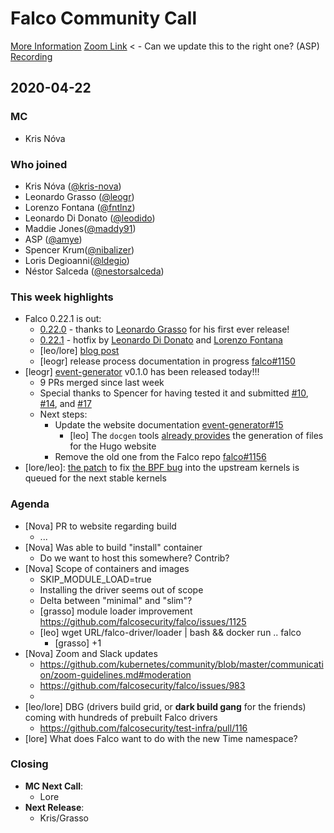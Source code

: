 # Falco Community Call

[More Information](https://github.com/falcosecurity/community)
[Zoom Link](https://sysdig.zoom.us/my/falco) < - Can we update this to the right one? (ASP)
[Recording](https://)

## 2020-04-22

### MC

- Kris Nóva
 

### Who joined

- Kris Nóva ([@kris-nova](https://github.com/kris-nova))
- Leonardo Grasso ([@leogr](https://github.com/leogr))
- Lorenzo Fontana ([@fntlnz](https://github.com/fntlnz))
- Leonardo Di Donato ([@leodido](https://github.com/leodido))
- Maddie Jones([@maddy91](https://github.com/maddyg91))
- ASP ([@amye](https://github.com/amye))
- Spencer Krum([@nibalizer](https://github.com/nibalizer))
- Loris Degioanni([@ldegio](https://github.com/ldegio))
- Néstor Salceda ([@nestorsalceda](https://github.com/nestorsalceda))

### This week highlights

- Falco 0.22.1 is out:
    - [0.22.0](https://github.com/falcosecurity/falco/releases/tag/0.22.0) - thanks to [Leonardo Grasso](https://github.com/leogr) for his first ever release!
    - [0.22.1](https://github.com/falcosecurity/falco/releases/tag/0.22.1) - hotfix by [Leonardo Di Donato](https://github.com/leodido) and [Lorenzo Fontana](https://github.com/fntlnz)
    - [leo/lore] [blog post](https://falco.org/blog/falco-0-22-x)
    - [leogr] release process documentation in progress [falco#1150](https://github.com/falcosecurity/falco/pull/1150)
 - [leogr] [event-generator](https://github.com/falcosecurity/event-generator) v0.1.0 has been released today!!! 
     - 9 PRs merged since last week
     - Special thanks to Spencer for having tested it and submitted [#10](https://github.com/falcosecurity/event-generator/pull/10), [#14](https://github.com/falcosecurity/event-generator/pull/14), and [#17](https://github.com/falcosecurity/event-generator/pull/17)
     - Next steps:
         - Update the website documentation [event-generator#15](https://github.com/falcosecurity/event-generator/issues/15)
             - [leo] The `docgen` tools [already provides](https://github.com/falcosecurity/event-generator/blob/master/tools/docgen/docgen.go#L16-L20) the generation of files for the Hugo website
         - Remove the old one from the Falco repo [falco#1156](https://github.com/falcosecurity/falco/pull/1156)
- [lore/leo]: [the patch](https://git.kernel.org/pub/scm/linux/kernel/git/stable/stable-queue.git/commit/?id=dab5a9fdc6aafe0e829e7dbfaf99fb12fdfdf8ca) to fix [the BPF bug](https://github.com/falcosecurity/falco/issues/896) into the upstream kernels is queued for the next stable kernels 


### Agenda

- [Nova] PR to website regarding build
    - ...
- [Nova] Was able to build "install" container
    - Do we want to host this somewhere? Contrib?
- [Nova] Scope of containers and images
    - SKIP_MODULE_LOAD=true
    - Installing the driver seems out of scope
    - Delta between "minimal" and "slim"?
    - [grasso] module loader improvement https://github.com/falcosecurity/falco/issues/1125
    - [leo] wget URL/falco-driver/loader | bash && docker run .. falco
        - [grasso] +1
- [Nova] Zoom and Slack updates
    - https://github.com/kubernetes/community/blob/master/communication/zoom-guidelines.md#moderation
    - https://github.com/falcosecurity/falco/issues/983
    - 
- [leo/lore] DBG (drivers build grid, or **dark build gang** for the friends) coming with hundreds of prebuilt Falco drivers
    - https://github.com/falcosecurity/test-infra/pull/116
- [lore] What does Falco want to do with the new Time namespace?

### Closing

- **MC Next Call**:
    - Lore
- **Next Release**: 
    - Kris/Grasso
